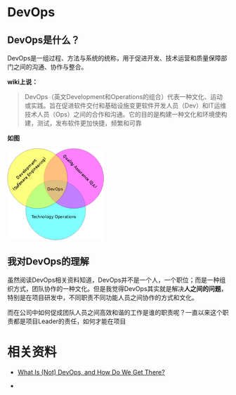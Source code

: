 # DevOps

## DevOps是什么？

DevOps是一组过程、方法与系统的统称，用于促进开发、技术运营和质量保障部门之间的沟通、协作与整合。

**wiki上说：**
> DevOps（英文Development和Operations的组合）代表一种文化、运动或实践。旨在促进软件交付和基础设施变更软件开发人员（Dev）和IT运维技术人员（Ops）之间的合作和沟通。它的目的是构建一种文化和环境使构建，测试，发布软件更加快捷，频繁和可靠   

**如图**   

![](1.png)

## 我对DevOps的理解

虽然阅读DevOps相关资料知道，DevOps并不是一个人，一个职位；而是一种组织方式，团队协作的一种文化。但是我觉得DevOps其实就是解决**人之间的问题**，特别是在项目研发中，不同职责不同功能人员之间协作的方式和文化。

而在公司中如何促成团队人员之间高效和谐的工作是谁的职责呢？一直以来这个职责都是项目Leader的责任，如何才能在项目

# 相关资料

* [What Is (Not) DevOps, and How Do We Get There?](http://www.infoq.com/news/2014/03/devops)

* 